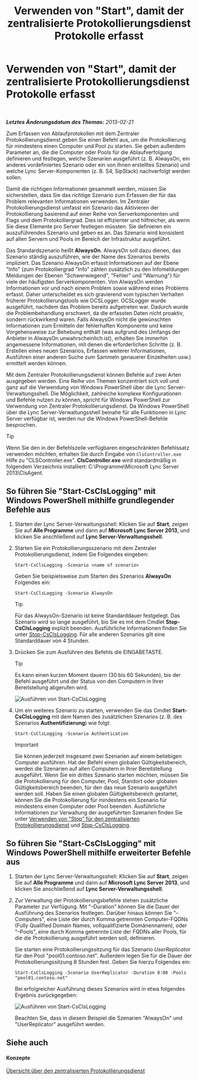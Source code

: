 ﻿---
title: Verwenden von "Start", damit der zentralisierte Protokollierungsdienst Protokolle erfasst
TOCTitle: Verwenden von "Start", damit der zentralisierte Protokollierungsdienst Protokolle erfasst
ms:assetid: 0512b9ce-7f5b-48eb-a79e-f3498bacf2de
ms:mtpsurl: https://technet.microsoft.com/de-de/library/JJ687958(v=OCS.15)
ms:contentKeyID: 49890608
ms.date: 05/19/2016
mtps_version: v=OCS.15
ms.translationtype: HT
---

# Verwenden von \"Start\", damit der zentralisierte Protokollierungsdienst Protokolle erfasst

 

_**Letztes Änderungsdatum des Themas:** 2013-02-21_

Zum Erfassen von Ablaufprotokollen mit dem Zentraler Protokollierungsdienst geben Sie einen Befehl aus, um die Protokollierung für mindestens einen Computer und Pool zu starten. Sie geben außerdem Parameter an, die die Computer oder Pools für die Ablaufverfolgung definieren und festlegen, welche Szenarien ausgeführt (z. B. AlwaysOn, ein anderes vordefiniertes Szenario oder ein von Ihnen erstelltes Szenario) und welche Lync Server-Komponenten (z. B. S4, SipStack) nachverfolgt werden sollen.

Damit die richtigen Informationen gesammelt werden, müssen Sie sicherstellen, dass Sie das richtige Szenario zum Erfassen der für das Problem relevanten Informationen verwenden. Im Zentraler Protokollierungsdienst umfasst ein Szenario das Aktivieren der Protokollierung basierend auf einer Reihe von Serverkomponenten und Flags und dem Protokolliergrad. Dies ist effizienter und hilfreicher, als wenn Sie diese Elemente pro Server festlegen müssten. Sie definieren ein auszuführendes Szenario und geben es an. Das Szenario wird konsistent auf allen Servern und Pools im Bereich der Infrastruktur ausgeführt.

Das Standardszenario heißt **AlwaysOn**. AlwaysOn soll dazu dienen, das Szenario ständig auszuführen, wie der Name des Szenarios bereits impliziert. Das Szenario AlwaysOn erfasst Informationen auf der Ebene "Info" (zum Protokolliergrad "Info" zählen zusätzlich zu den Infomeldungen Meldungen der Ebenen "Schwerwiegend", "Fehler" und "Warnung") für viele der häufigsten Serverkomponenten. Von AlwaysOn werden Informationen vor und nach einem Problem sowie während eines Problems erfasst. Daher unterscheidet es sich gravierend vom typischen Verhalten früherer Protokollierungstools wie OCSLogger. OCSLogger wurde ausgeführt, nachdem das Problem bereits aufgetreten war. Dadurch wurde die Problembehandlung erschwert, da die erfassten Daten nicht proaktiv, sondern rückwirkend waren. Falls AlwaysOn nicht die gewünschten Informationen zum Ermitteln der fehlerhaften Komponente und keine Vorgehensweise zur Behebung enthält (was aufgrund des Umfangs der Anbieter in AlwaysOn unwahrscheinlich ist), erhalten Sie immerhin angemessene Informationen, mit denen die erforderlichen Schritte (z. B. Erstellen eines neuen Szenarios, Erfassen weiterer Informationen, Ausführen einer anderen Suche zum Sammeln genauerer Einzelheiten usw.) ermittelt werden können.

Mit dem Zentraler Protokollierungsdienst können Befehle auf zwei Arten ausgegeben werden. Eine Reihe von Themen konzentriert sich voll und ganz auf die Verwendung von Windows PowerShell über die Lync Server-Verwaltungsshell. Die Möglichkeit, zahlreiche komplexe Konfigurationen und Befehle nutzen zu können, spricht für Windows PowerShell zur Verwendung von Zentraler Protokollierungsdienst. Da Windows PowerShell über die Lync Server-Verwaltungsshell beinahe für alle Funktionen in Lync Server verfügbar ist, werden nur die Windows PowerShell-Befehle besprochen.


> [!TIP]
> Wenn Sie den in der Befehlszeile verfügbaren eingeschränkten Befehlssatz verwenden möchten, erhalten Sie durch Eingabe von <CODE>ClsController.exe</CODE> Hilfe zu "CLSController.exe". <STRONG>ClsController.exe</STRONG> wird standardmäßig in folgendem Verzeichnis installiert: C:\Programme\Microsoft Lync Server 2013\ClsAgent.



## So führen Sie "Start-CsClsLogging" mit Windows PowerShell mithilfe grundlegender Befehle aus

1.  Starten der Lync Server-Verwaltungsshell: Klicken Sie auf **Start**, zeigen Sie auf **Alle Programme** und dann auf **Microsoft Lync Server 2013**, und klicken Sie anschließend auf **Lync Server-Verwaltungsshell**.

2.  Starten Sie ein Protokollierungsszenario mit dem Zentraler Protokollierungsdienst, indem Sie Folgendes eingeben:
    
        Start-CsClsLogging -Scenario <name of scenario>
    
    Geben Sie beispielsweise zum Starten des Szenarios **AlwaysOn** Folgendes ein:
    
        Start-CsClsLogging -Scenario AlwaysOn
    

    > [!TIP]
    > Für das AlwaysOn-Szenario ist keine Standarddauer festgelegt. Das Szenario wird so lange ausgeführt, bis Sie es mit dem Cmdlet <STRONG>Stop-CsClsLogging</STRONG> explizit beenden. Ausführliche Informationen finden Sie unter <A href="https://docs.microsoft.com/en-us/powershell/module/skype/Stop-CsClsLogging">Stop-CsClsLogging</A>. Für alle anderen Szenarios gilt eine Standarddauer von 4&nbsp;Stunden.



3.  Drücken Sie zum Ausführen des Befehls die EINGABETASTE.
    

    > [!TIP]
    > Es kann einen kurzen Moment dauern (30 bis 60&nbsp;Sekunden), bis der Befehl ausgeführt und der Status von den Computern in Ihrer Bereitstellung abgerufen wird.

    
    ![Ausführen von Start-CsClsLogging](images/JJ687958.c5be7413-8cef-4de7-9712-944d20cc2fa4(OCS.15).jpg "Ausführen von Start-CsClsLogging")

4.  Um ein weiteres Szenario zu starten, verwenden Sie das Cmdlet **Start-CsClsLogging** mit dem Namen des zusätzlichen Szenarios (z. B. des Szenarios **Authentifizierung**) wie folgt:
    
        Start-CsClsLogging -Scenario Authentication
    

    > [!IMPORTANT]
    > Sie können jederzeit insgesamt zwei&nbsp;Szenarien auf einem beliebigen Computer ausführen. Hat der Befehl einen globalen Gültigkeitsbereich, werden die Szenarien auf allen Computern in Ihrer Bereitstellung ausgeführt. Wenn Sie ein drittes Szenario starten möchten, müssen Sie die Protokollierung für den Computer, Pool, Standort oder globalen Gültigkeitsbereich beenden, für den das neue Szenario ausgeführt werden soll. Haben Sie einen globalen Gültigkeitsbereich gestartet, können Sie die Protokollierung für mindestens ein Szenario für mindestens einen Computer oder Pool beenden. Ausführliche Informationen zur Verwaltung der ausgeführten Szenarien finden Sie unter <A href="lync-server-2013-using-stop-for-the-centralized-logging-service.md">Verwenden von "Stop" für den zentralisierten Protokollierungsdienst</A> und <A href="https://docs.microsoft.com/en-us/powershell/module/skype/Stop-CsClsLogging">Stop-CsClsLogging</A>.



## So führen Sie "Start-CsClsLogging" mit Windows PowerShell mithilfe erweiterter Befehle aus

1.  Starten der Lync Server-Verwaltungsshell: Klicken Sie auf **Start**, zeigen Sie auf **Alle Programme** und dann auf **Microsoft Lync Server 2013**, und klicken Sie anschließend auf **Lync Server-Verwaltungsshell**.

2.  Zur Verwaltung der Protokollierungsbefehle stehen zusätzliche Parameter zur Verfügung. Mit "–Duration" können Sie die Dauer der Ausführung des Szenarios festlegen. Darüber hinaus können Sie "–Computers", eine Liste der durch Komma getrennten Computer-FQDNs (Fully Qualified Domain Names, vollqualifizierte Domänennamen), oder "–Pools", eine durch Komma getrennte Liste der FQDNs aller Pools, für die die Protokollierung ausgeführt werden soll, definieren.
    
    Sie starten eine Protokollierungssitzung für das Szenario *UserReplicator* für den Pool "pool01.contoso.net". Außerdem legen Sie für die Dauer der Protokollierungssitzung 8 Stunden fest. Geben Sie hierzu Folgendes ein:
    
        Start-CsClsLogging -Scenario UserReplicator -Duration 8:00 -Pools "pool01.contoso.net"
    
    Bei erfolgreicher Ausführung dieses Szenarios wird in etwa folgendes Ergebnis zurückgegeben:
    
    ![Ausführen von Start-CsClsLogging](images/JJ687958.399f0c2e-c08c-40ab-b6c6-381dddc12fe9(OCS.15).jpg "Ausführen von Start-CsClsLogging")
    
    Beachten Sie, dass in diesem Beispiel die Szenarien "AlwaysOn" und "UserReplicator" ausgeführt werden.

## Siehe auch

#### Konzepte

[Übersicht über den zentralisierten Protokollierungsdienst](lync-server-2013-overview-of-the-centralized-logging-service.md)

